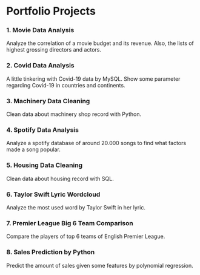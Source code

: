 # Portfolio Projects


### 1. Movie Data Analysis

Analyze the correlation of a movie budget and its revenue. 
Also, the lists of highest grossing directors and actors.


### 2. Covid Data Analysis

A little tinkering with Covid-19 data by MySQL. Show some parameter regarding Covid-19 in countries and continents.


### 3. Machinery Data Cleaning

Clean data about machinery shop record with Python.


### 4. Spotify Data Analysis

Analyze a spotify database of around 20.000 songs to find what factors made a song popular.


### 5. Housing Data Cleaning

Clean data about housing record with SQL.


### 6. Taylor Swift Lyric Wordcloud

Analyze the most used word by Taylor Swift in her lyric.


### 7. Premier League Big 6 Team Comparison

Compare the players of top 6 teams of English Premier League.


### 8. Sales Prediction by Python

Predict the amount of sales given some features by polynomial regression.
